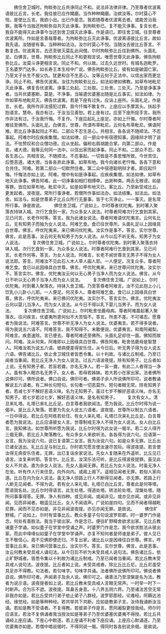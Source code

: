 <!-- { "loadSidebar": true } -->
　　佛住舍卫城时。拘睒弥比丘共诤同止不和。说法非法律非律。乃至尊者优波离语彼比丘言。长老。我往彼已应作羯磨。当作种种羯磨。治摈汝等。尔时莫心不悦。是使比丘言。我欲小出。出已作是念。我若随尊者优波离去者。或能苦治我罪。我等今当独还拘睒弥自共灭此诤事。到拘睒弥已。复不能灭诤事。复言长老。我自不能得灭此诤事今当还到舍卫城灭此诤事。作是语已。即往舍卫城。往至尊者优波离所。作如是言善哉尊者。为拘睒弥比丘灭此诤事。优波离语彼比丘言。故如我先语。汝随彼有事。当种种如法治。汝尔时莫心不悦。当随汝去彼比丘答言。不敢复违。优波离言。去还至彼灭莫乱此间僧。尔时拘睒弥比丘往到佛所。头面礼足。白佛言。世尊。拘睒弥比丘同止不和更相言说。唯愿世尊灭此诤事。佛告拘睒弥比丘。汝莫斗诤更相言说。同止不和。何以故。过去久远世时。有城名迦毗罗。王名婆罗门达多。如长寿王本生经中广说。佛告拘睒弥比丘。彼有如是破国亡家。乃至太子长生不报父仇。犹更和合不生恶心。汝等云何于正法中。以信出家而更忿诤。同止不和。佛告优波离。汝往为拘睒弥比丘。如法如律如佛教。如草布地毗尼灭此诤事。佛复告优波离。诤事三处起。三处取。三处舍。三处灭。乃至是诤事净者。当共优婆塞断。莫是。不净事。当喻遣优婆塞出随是比丘事实。如法如律。为作如草布地毗尼灭。佛告优波离。若是下座有过失。应诣上座所。头面礼足。作是言。长老。我所作非法侵犯过罪。我今忏悔不敢复作。上座应以手摩其头。扶起手抱语言。慧命。我亦有过。于汝当见善恕。若上座有过。应至下座所捉手言。我所作非法有过。于汝我忏悔。不复作。下座应起礼上座足。亦如上忏悔。尔时尊者阿难往至佛所。头面礼足。白佛言。世尊。所谓布草毗尼。云何名布草毗尼。佛语阿难。若比丘诤事起同止不和。二部众不忍生恶心。共相言。各各说不随顺法。不忍事起。阿难尔时应疾疾集僧。如法如律。应一部众中有宿德知事。因缘辩才明了说法。不怯赞叹和合众僧功德。应从坐起。偏袒右肩胡跪合掌。向第二部众。作是言。诸大德。我等云何同一法中。以信出家而起诤事。同止不和。二部众不忍。各各生恶心。共相言说。不随顺法。不忍事起。一切皆是不善思惟所致。今世苦住。后堕恶道。诸大德。当各各弃此诤事。如草布地。我今向诸长老忏悔。各各下意和合共住。阿难。若第二部众一切默然住者。第二众中宿德聪明辩才者。即应起忏悔。忏悔法亦如上说。阿难。僧中有如是诤事起。应疾疾集僧。如法如律。如草布地灭此诤事。佛告阿难。此一切诤事如相打相搏牵。出房种类。两舌无根谤。如是等罪。皆应如草布地。毗尼中灭。如是如草布地灭已。客比丘。乃至新受戒比丘。更发起者。波夜提。常所行事诤者。若僧所作事如法办。如法结集。如法出。如法舍。如法与。如是世尊弟子比丘众所行无量事。皆于七灭诤止。一一事灭。是名常所行事。诤是故说。
　　佛住舍卫城。广说如上。尔时尊者优陀夷。到时著入聚落衣持钵入城。次行乞食到一家。为众多女人说法。时尊者阿难次行乞食到其家。见已问言。长老作何等。答言。我为此诸女说法。尊者阿难语优陀夷言。云何名比丘。无有知男子而独为女人说法。阿难乞食。食已往世尊所。头面礼足以上因缘具白世尊。佛言。呼优陀夷来。来已佛问优陀夷。汝实作是事不。答言。实尔世尊。佛言。此是恶事。汝云何无有知男子为女人说法。从今以后不听无有。知男子为女人说法。
　　复次佛住舍卫城。广说如上。尔时尊者优陀夷。到时著入聚落衣持钵入城。次行乞食到一家。为众多女人说法。时尊者阿难行乞食到其家。见已问言。长老作何等。答言。为女人说法。阿难言。长老不闻世尊言无男子不得为女人说法耶。答言。阿难汝不见此石人木人草人画人耶。一人便足。况复众多。尊者阿难乞食。食已以此因缘具白世尊。佛言。呼优陀夷来。来已世尊问优陀夷。汝实尔不。答言实尔。佛言。优陀夷汝云何以无心男子当净人而为女人说法。佛言。从今日不听以无心男子当净人而为女人说法。
　　复次佛住舍卫城。广说如上。尔时优陀夷。时到著入聚落衣。持钵入舍卫城。乃至答尊者阿难言。汝不见此抱上小儿饮乳小儿卧小儿耶。一人便足。何况多人。尊者阿难乞食。食已以上因缘具白世尊。佛言。呼优陀夷来。来已佛问优陀夷。汝实尔不。答言实尔。佛言。优陀夷汝云何以婴儿当净人。而为女人说法。从今日不得以乳下婴儿当男子。而为女人说法。
　　复次佛住舍卫城。广说如上。尔时毗舍佉鹿母病。尊者阿难晨起著入聚落衣。往问疾言。优婆夷所患何似不大苦恼不。答言。所患不差。不可堪忍。愿尊者为我说法。阿难答言。世尊不听无净人为女人说法。优婆夷言。若不得多说者。得为我说五六语不。阿难答言。我不知得不。未敢便说。优婆夷言。和南阿阇梨。阿难言。疾患速除。言已便去。尊者阿难还至佛所。头面礼足却住一面。佛知而故问。阿难。汝从何来。阿难即以上因缘具白世尊。佛告阿难。毗舍佉鹿母是智慧人。阿难汝若为说五六语。彼病便差得安乐住。从今日后。听无男子得为女人说五六语。佛告诸比丘。依止舍卫城住者皆悉令集。以十利故。与诸比丘制戒。乃至已闻者当重闻。若比丘无净人为女人说法。过五六语波夜提。除有知男子。比丘者如上说。无有知男子者。若盲若聋。亦名无净人。若一盲一聋。有此二人者得当一净人。虽有净人眠亦名无男子。女人者。若母若姊妹。若大若小在家出家。法者佛所说佛印可。佛所说者。佛口自说。佛印可者。佛弟子余人所说佛所印可。说者教诵解说五六语者。有二种长句短句。长句者一切恶莫作。短句者眼无常。除有知男子者。若减七岁不解好恶语义味。名为无知男子。虽过七岁不解好恶语义味。亦名无知男子。若七岁若过七岁。解好恶语义味。是名有知男子。
　　复次有女人。清旦来礼塔。礼塔已来礼比丘足。白言尊者我欲闻法。愿为我说。比丘尔时得为说一偈半。是比丘入聚落。若更为先女人说五六语者。波夜提。世尊所以制五六语者。一日中得说。若比丘在阿练若处住。有女人来礼塔。礼塔已次来礼比丘足。白言尊者愿为我说法。比丘应语彼女人言。世尊制戒无净人不得为女人说法。女人白比丘言。我知佛法。如世尊所听愿为我说。比丘尔时得为此女说一偈半。若二女人得齐三偈无罪。若比丘入聚落教化。有众多女人来欲听法。各各得为说六句。应语第一女言。我为汝说六句。说已复语第二女言。我为汝说六句。如是众多无罪。比丘出已诸女送出。礼比丘足与别比丘。尔时若咒愿言使汝速尽苦际。得波夜提。若言使汝得无病安乐住者。无罪。出已复诣余家说法。先女人复随来在外遥听。比丘见已语言。汝复来听耶。答言尔。比丘言。汝深乐法可听。是比丘得波夜提罪。虽见此女人不共语。直为余女人说法。先女人虽闻无罪。若比丘为女人说法。时虽无净人在坐。听有作人行来住息。向外向内。或阁上阁下。遥相见闻者无罪。若俗人家向道。比丘在内为女人说法。虽无净人但路上行人不断得见闻者。亦无罪。若路上行人断无见闻者。不得为说。若有女人来礼塔。礼塔已白比丘言。尊者此是何等塔。愿语我名处。比丘尔时得语言。此生处塔。得道处塔。转法轮处塔。涅槃处塔。随所问事事得答。无罪。净人有四种。或见非闻。或闻非见。或亦见亦闻。或非见非闻。见而非闻者。眼遥见比丘。女人不闻语声。广说如是四句。见而不闻者得越毗尼罪。闻而不见亦如是。非见非闻波夜提。亦见亦闻无罪。是故说。
　　佛住旷野城。广说如上。尔时有营事比丘。教众多童子句句说波罗耶那。时一婆罗门作是念。何处有善胜法。我当于彼出家。作是念已。便往旷野精舍欲求出家。见比丘教诸童子学诵。如似童子在学堂中受诵之声。时婆罗门作是念。我今欲求胜法从彼出家。而此中喡喡似如童子在学堂中学诵声。亦复不知何者是师谁是弟子。彼人见已生不敬信心。竟不见佛即便还归。不复出家。诸比丘以是因缘往白世尊。佛言。呼营事比丘来。来已佛问营事比丘。汝实尔不。答言。实尔世尊。佛言。此是恶事。汝云何教未受具戒人诵句法。从今日后不听为未受具戒人说句法。佛告诸比丘。依止旷野城者。皆悉令集以十利故为诸比丘制戒。乃至已闻者当重闻。若比丘教未受具戒人说句法。波夜提。比丘者如上说。未受具戒者。除比丘比丘尼。比丘尼虽受具足亦不得教。句法者。若句味字。句味字共诵。法者佛所说佛所印可。佛说者佛自说。佛所印可者。声闻弟子及余人说。佛印可之。诸善法乃至涅槃是名为法。教者为说示语。波夜提者如上说。若比丘教未受具戒人言眼无常声。一时举一时下一时断声。合为乐不遮。波夜提。耳鼻舌身意。十八界五阴六界。乃至诸法苦空无常非我亦如是。若比丘受共行弟子依止弟子八群经。波罗耶那经。论难经。阿耨达池经。缘觉经。如是等种种经。若共举共下共断。应如是教弟子言。汝待我诵断汝当诵。若如是教不受语者。不复得教。若彼弟子作是言。愿阿阇梨更授我经。师尔时应语言。若汝不复俱诵者我当授汝如是等弟子乃至优婆塞优婆夷不得授。若比丘共诵经上座应诵。下座心中默逐。若上座诵不利者下座应诵。上座应心默诵逐。乃至优婆夷亦如是。若僧中唱说偈时。不得同说一偈。得同时各各别说余偈。是故说。
